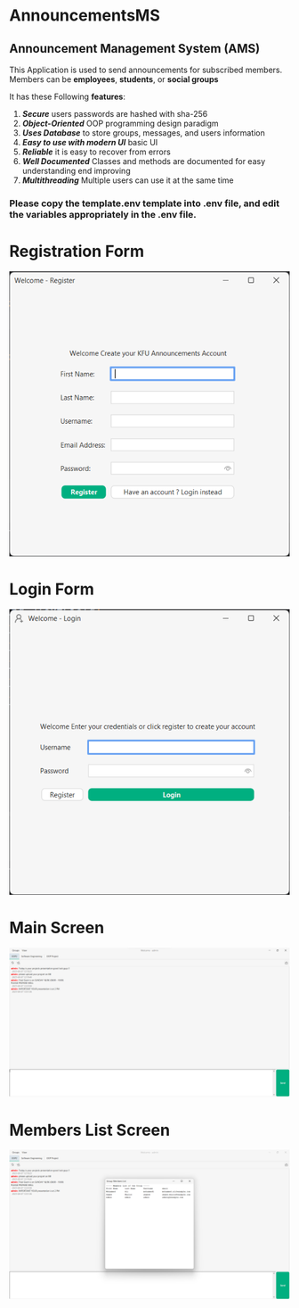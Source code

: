 # AnnouncementsMS
## Announcement Management System (AMS)
This Application is used to send announcements for subscribed members.
Members can be **employees**, **students**, or **social groups**

It has these Following **features**:
1. ***Secure*** users passwords are hashed with sha-256
2. ***Object-Oriented*** OOP programming design paradigm
3. ***Uses Database*** to store groups, messages, and users information
4. ***Easy to use with modern UI*** basic UI
5. ***Reliable*** it is easy to recover from errors
6. ***Well Documented*** Classes and methods are documented for easy understanding end improving
7. ***Multithreading*** Multiple users can use it at the same time

### Please copy the template.env template into .env file, and edit the variables appropriately in the .env file.

# Registration Form
![Registration Form](https://github.com/Xor01/AnnouncementsMS/blob/826616d9952b04ecfb585685b19003c7e8e0bbae/assets/reg.png)

# Login Form
![Login Form](https://github.com/Xor01/AnnouncementsMS/blob/826616d9952b04ecfb585685b19003c7e8e0bbae/assets/login.png)

# Main Screen
![Main Screen](https://github.com/Xor01/AnnouncementsMS/blob/826616d9952b04ecfb585685b19003c7e8e0bbae/assets/mainScreen.png)

# Members List Screen
![Members List Screen](https://github.com/Xor01/AnnouncementsMS/blob/826616d9952b04ecfb585685b19003c7e8e0bbae/assets/membersList.png)
